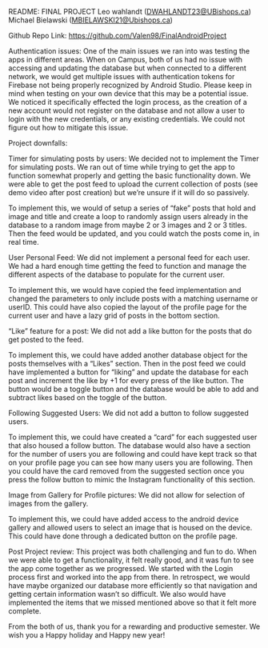 README: FINAL PROJECT 
Leo wahlandt (DWAHLANDT23@UBishops.ca)
Michael Bielawski (MBIELAWSKI21@Ubishops.ca)

Github Repo Link: https://github.com/Valen98/FinalAndroidProject

Authentication issues:
One of the main issues we ran into was testing the apps in different areas. When on Campus, both of us had no issue with accessing and updating the database but when connected to a different network, we would get multiple issues with authentication tokens for Firebase not being properly recognized by Android Studio. Please keep in mind when testing on your own device that this may be a potential issue. We noticed it specifically effected the login process, as the creation of a new account would not register on the database and not allow a user to login with the new credentials, or any existing credentials. We could not figure out how to mitigate this issue. 

Project downfalls: 

Timer for simulating posts by users:
We decided not to implement the Timer for simulating posts. We ran out of time while trying to get the app to function somewhat properly and getting the basic functionality down. We were able to get the post feed to upload the current collection of posts (see demo video after post creation) but we’re unsure if it will do so passively.

To implement this, we would of setup a series of “fake” posts that hold and image and title and create a loop to randomly assign users already in the database to a random image from maybe 2 or 3 images and 2 or 3 titles. Then the feed would be updated, and you could watch the posts come in, in real time. 

User Personal Feed:
We did not implement a personal feed for each user. We had a hard enough time getting the feed to function and manage the different aspects of the database to populate for the current user. 

To implement this, we would have copied the feed implementation and changed the parameters to only include posts with a matching username or userID. This could have also copied the layout of the profile page for the current user and have a lazy grid of posts in the bottom section. 

“Like” feature for a post:
We did not add a like button for the posts that do get posted to the feed. 

To implement this, we could have added another database object for the posts themselves with a “Likes” section. Then in the post feed we could have implemented a button for “liking” and update the database for each post and increment the like by +1 for every press of the like button. The button would be a toggle button and the database would be able to add and subtract likes based on the toggle of the button. 

Following Suggested Users:
We did not add a button to follow suggested users.

To implement this, we could have created a “card” for each suggested user that also housed a follow button. The database would also have a section for the number of users you are following and could have kept track so that on your profile page you can see how many users you are following. Then you could have the card removed from the suggested section once you press the follow button to mimic the Instagram functionality of this section. 

Image from Gallery for Profile pictures: 
We did not allow for selection of images from the gallery.

To implement this, we could have added access to the android device gallery and allowed users to select an image that is housed on the device. This could have done through a dedicated button on the profile page. 


Post Project review: 
This project was both challenging and fun to do. When we were able to get a functionality, it felt really good, and it was fun to see the app come together as we progressed. We started with the Login process first and worked into the app from there. In retrospect, we would have maybe organized our database more efficiently so that navigation and getting certain information wasn’t so difficult. We also would have implemented the items that we missed mentioned above so that it felt more complete. 

From the both of us, thank you for a rewarding and productive semester. We wish you a Happy holiday and Happy new year!
